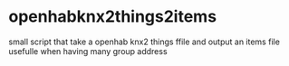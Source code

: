 # openhabknx2things2items
small script that take a openhab knx2 things ffile and output an items file usefulle when having many group address
